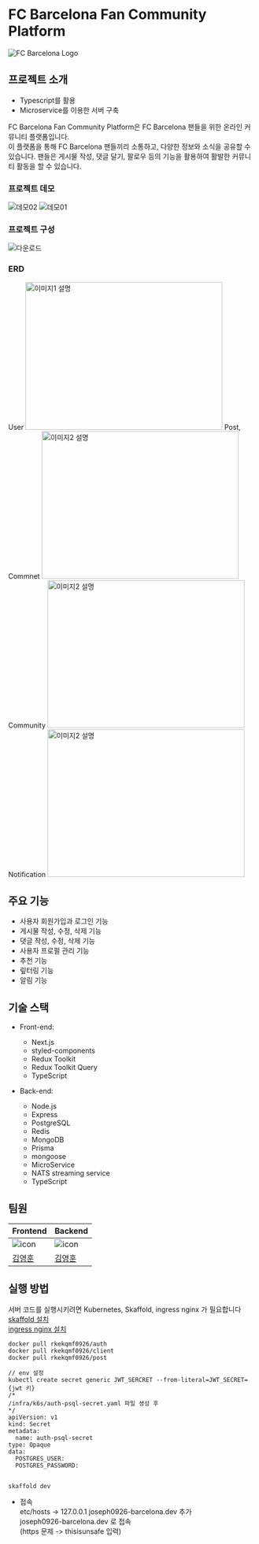 # FC Barcelona Fan Community Platform

![FC Barcelona Logo](https://upload.wikimedia.org/wikipedia/ko/thumb/b/b1/FC_%EB%B0%94%EB%A5%B4%EC%85%80%EB%A1%9C%EB%82%98_%EB%A1%9C%EA%B3%A0.svg/300px-FC_%EB%B0%94%EB%A5%B4%EC%85%80%EB%A1%9C%EB%82%98_%EB%A1%9C%EA%B3%A0.svg.png)

## 프로젝트 소개

- Typescript를 활용
- Microservice를 이용한 서버 구축

FC Barcelona Fan Community Platform은 FC Barcelona 팬들을 위한 온라인 커뮤니티 플랫폼입니다. <br/>
이 플랫폼을 통해 FC Barcelona 팬들끼리 소통하고, 다양한 정보와 소식을 공유할 수 있습니다. 팬들은 게시물 작성, 댓글 달기, 팔로우 등의 기능을 활용하여 활발한 커뮤니티 활동을 할 수 있습니다.

### 프로젝트 데모
![데모02](https://github.com/joseph0926/project_03-Barcelona-Fan-Community/assets/100750188/86b250d9-de22-4753-98a3-28c3cdcb8fbe)
![데모01](https://github.com/joseph0926/project_03-Barcelona-Fan-Community/assets/100750188/4b3438df-d753-470d-8969-100c36f18136)



### 프로젝트 구성
![다운로드](https://github.com/joseph0926/project_03-Barcelona-Fan-Community/assets/100750188/89c98b73-e57f-43b3-bf1b-5328c02043a1)



### ERD

<div>
  <span>User</span>
  <img src="https://github.com/joseph0926/project_03-Barcelona-Fan-Community/assets/100750188/b3e3e9a8-8e9f-4697-967c-4bc45bb1fb70" alt="이미지1 설명" width="400" height="300">
  <span>Post, Commnet</span>
  <img src="https://github.com/joseph0926/project_03-Barcelona-Fan-Community/assets/100750188/86f43d2e-5cf5-4c1a-8cd2-89de57418d0b" alt="이미지2 설명"  width="400" height="300">
  <span>Community</span>
  <img src="https://github.com/joseph0926/project_03-Barcelona-Fan-Community/assets/100750188/ba6fcc6d-9204-442d-84b7-c1608c1f4ca3" alt="이미지2 설명"  width="400" height="300">
  <span>Notification</span>
  <img src="https://github.com/joseph0926/project_03-Barcelona-Fan-Community/assets/100750188/12d2069e-dd64-4b8c-bed2-ce6de89074c4" alt="이미지2 설명"  width="400" height="300">
</div>


## 주요 기능

- 사용자 회원가입과 로그인 기능
- 게시물 작성, 수정, 삭제 기능
- 댓글 작성, 수정, 삭제 기능
- 사용자 프로필 관리 기능
- 추천 기능
- 맆터링 기능
- 알림 기능

## 기술 스택

- Front-end:
  - Next.js
  - styled-components
  - Redux Toolkit
  - Redux Toolkit Query
  - TypeScript

- Back-end:
  - Node.js
  - Express
  - PostgreSQL
  - Redis
  - MongoDB
  - Prisma
  - mongoose
  - MicroService
  - NATS streaming service
  - TypeScript

## 팀원

| Frontend                                                                                                          | Backend                                                                                                           |
| ----------------------------------------------------------------------------------------------------------------- | ----------------------------------------------------------------------------------------------------------------- |
| ![icon](https://github.com/joseph0926/project_02-MoneyNote/assets/100750188/212deebf-579d-409e-83b3-ead4e4ef7a90) | ![icon](https://github.com/joseph0926/project_02-MoneyNote/assets/100750188/212deebf-579d-409e-83b3-ead4e4ef7a90) |
| [김영훈](https://github.com/joseph0926)                                                                           | [김영훈](https://github.com/joseph0926)                                                                           |

## 실행 방법

서버 코드를 실행시키려면 Kubernetes, Skaffold, ingress nginx 가 필요합니다 <br/>
[skaffold 설치](https://skaffold.dev/docs/install/) <br/>
[ingress nginx 설치](https://kubernetes.github.io/ingress-nginx/deploy/#quick-start)

```shell
docker pull rkekqmf0926/auth
docker pull rkekqmf0926/client
docker pull rkekqmf0926/post

// env 설정
kubectl create secret generic JWT_SERCRET --from-literal=JWT_SECRET={jwt 키}
/*
/infra/k6s/auth-psql-secret.yaml 파일 생성 후
*/
apiVersion: v1
kind: Secret
metadata:
  name: auth-psql-secret
type: Opaque
data:
  POSTGRES_USER: 
  POSTGRES_PASSWORD: 


skaffold dev
```

- 접속 <br/>
etc/hosts -> 127.0.0.1 joseph0926-barcelona.dev 추가 <br/>
joseph0926-barcelona.dev 로 접속 <br/>
(https 문제 -> thisisunsafe 입력)
